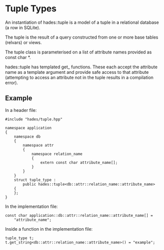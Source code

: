 Tuple Types
===========

An instantiation of hades::tuple is a model of a tuple in a relational database (a row in SQLite).

The tuple is the result of a query constructed from one or more base tables (relvars) or views.

The tuple class is parameterised on a list of attribute names provided as const char \*.

hades::tuple has templated get&#95; functions.  These each accept the attribute name as a template argument and provide safe access to that attribute (attempting to access an attribute not in the tuple results in a compilation error).

Example
-------

In a header file:

    #include "hades/tuple.hpp"

    namespace application
    {
        namespace db
        {
            namespace attr
            {
                namespace relation_name
                {
                    extern const char attribute_name[];
                }
            }
        }
        struct tuple_type :
            public hades::tuple<db::attr::relation_name::attribute_name>
        {
        };
    }

In the implementation file:

    const char application::db::attr::relation_name::attribute_name[] =
        "attribute_name";

Inside a function in the implementation file:

    tuple_type t;
    t.get_string<db::attr::relation_name::attribute_name>() = "example";

